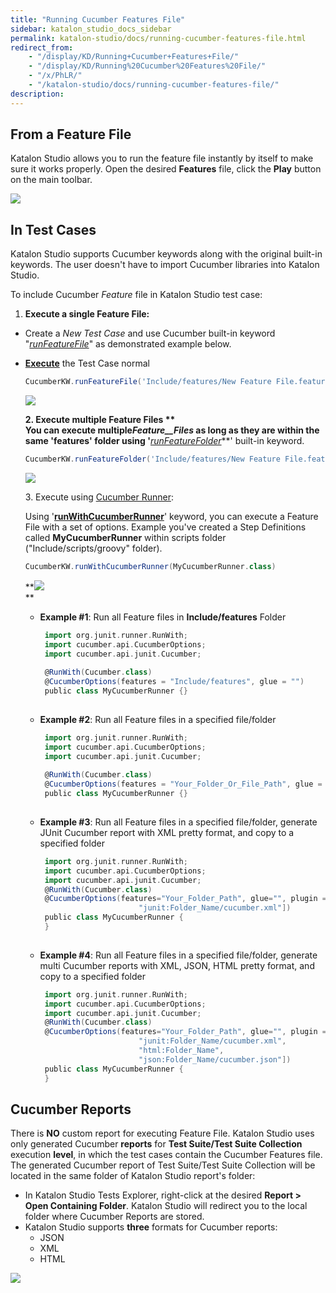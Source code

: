 ```yaml
---
title: "Running Cucumber Features File" 
sidebar: katalon_studio_docs_sidebar
permalink: katalon-studio/docs/running-cucumber-features-file.html 
redirect_from:
    - "/display/KD/Running+Cucumber+Features+File/"
    - "/display/KD/Running%20Cucumber%20Features%20File/"
    - "/x/PhLR/"
    - "/katalon-studio/docs/running-cucumber-features-file/"
description: 
---
```

From a Feature File
-------------------

Katalon Studio allows you to run the feature file instantly by itself to make sure it works properly. Open the desired **Features** file, click the **Play** button on the main toolbar.

![](https://github.com/katalon-studio/docs-images/raw/master/katalon-studio/docs/running-cucumber-features-file/Screen-Shot-2018-09-06-at-10.11.40-AM.png)

In Test Cases
-------------

Katalon Studio supports Cucumber keywords along with the original built-in keywords. The user doesn't have to import Cucumber libraries into Katalon Studio.

To include Cucumber _Feature_ file in Katalon Studio test case: 

1.  **Execute a single Feature File:**

*   Create a _New Test Case_ and use Cucumber built-in keyword "_[runFeatureFile](https://api-docs.katalon.com/com/kms/katalon/core/cucumber/keyword/CucumberBuiltinKeywords.html#runFeatureFile(java.lang.String,%20com.kms.katalon.core.model.FailureHandling))_" as demonstrated example below.
*   **[Execute](/display/KD/Execute+a+test+case)** the Test Case normal
    
    ```groovy
    CucumberKW.runFeatureFile('Include/features/New Feature File.feature')
    ```
    
      
    ![](https://github.com/katalon-studio/docs-images/raw/master/katalon-studio/docs/running-cucumber-features-file/Screen-Shot-2018-09-04-at-19.56.32.png)  
      
    
    **2\. Execute multiple Feature Files **  
    You can execute **multiple**_Feature__Files_ as long as they are within the same '**features**' folder using '**_[runFeatureFolder](https://api-docs.katalon.com/com/kms/katalon/core/cucumber/keyword/CucumberBuiltinKeywords.html#runFeatureFolder(java.lang.String,%20com.kms.katalon.core.model.FailureHandling))_**' built-in keyword. 
    
    ```groovy
    CucumberKW.runFeatureFolder('Include/features/New Feature File.feature')
    ```
    
      
    ![](https://github.com/katalon-studio/docs-images/raw/master/katalon-studio/docs/running-cucumber-features-file/Screen-Shot-2018-09-04-at-19.57.32.png)
    
    3\. Execute using [Cucumber Runner](http://toolsqa.com/cucumber/junit-test-runner-class/):
    
    Using '**[runWithCucumberRunner](https://api-docs.katalon.com/com/kms/katalon/core/cucumber/keyword/CucumberBuiltinKeywords.html#runWithCucumberRunner(java.lang.Class,%20com.kms.katalon.core.model.FailureHandling))**' keyword, you can execute a Feature File with a set of options. Example you've created a Step Definitions called **MyCucumberRunner** within scripts folder ("Include/scripts/groovy" folder).
    
    ```groovy
    CucumberKW.runWithCucumberRunner(MyCucumberRunner.class)
    
    ```
    
    **![](https://github.com/katalon-studio/docs-images/raw/master/katalon-studio/docs/running-cucumber-features-file/Screen-Shot-2018-09-06-at-17.13.04.png)  
    **
    
    *   **Example #1**: Run all Feature files in **Include/features** Folder
        
        ```groovy
         import org.junit.runner.RunWith;
         import cucumber.api.CucumberOptions;
         import cucumber.api.junit.Cucumber;
         
         @RunWith(Cucumber.class)
         @CucumberOptions(features = "Include/features", glue = "")
         public class MyCucumberRunner {}
         
        ```
        
    *   **Example #2**: Run all Feature files in a specified file/folder
        
        ```groovy
         import org.junit.runner.RunWith;
         import cucumber.api.CucumberOptions;
         import cucumber.api.junit.Cucumber;
         
         @RunWith(Cucumber.class)
         @CucumberOptions(features = "Your_Folder_Or_File_Path", glue = "")
         public class MyCucumberRunner {}
         
        ```
        
    *   **Example #3**: Run all Feature files in a specified file/folder, generate JUnit Cucumber report with XML pretty format, and copy to a specified folder
        
        ```groovy
         import org.junit.runner.RunWith;
         import cucumber.api.CucumberOptions;
         import cucumber.api.junit.Cucumber;
         @RunWith(Cucumber.class)
         @CucumberOptions(features="Your_Folder_Path", glue="", plugin = ["pretty",
                              "junit:Folder_Name/cucumber.xml"])
         public class MyCucumberRunner {
         }
         
        ```
        
    *   **Example #4**: Run all Feature files in a specified file/folder, generate multi Cucumber reports with XML, JSON, HTML pretty format, and copy to a specified folder
        
        ```groovy
         import org.junit.runner.RunWith;
         import cucumber.api.CucumberOptions;
         import cucumber.api.junit.Cucumber;
         @RunWith(Cucumber.class)
         @CucumberOptions(features="Your_Folder_Path", glue="", plugin = ["pretty",
                              "junit:Folder_Name/cucumber.xml",
                              "html:Folder_Name",
                              "json:Folder_Name/cucumber.json"])
         public class MyCucumberRunner {
         }
        ```
        

Cucumber Reports
----------------

There is **NO** custom report for executing Feature File. Katalon Studio uses only generated Cucumber **reports** for **Test Suite/Test Suite Collection** execution **level**, in which the test cases contain the Cucumber Features file. The generated Cucumber report of Test Suite/Test Suite Collection will be located in the same folder of Katalon Studio report's folder:

*   In Katalon Studio Tests Explorer, right-click at the desired **Report > Open Containing Folder**. Katalon Studio will redirect you to the local folder where Cucumber Reports are stored. 
*   Katalon Studio supports **three** formats for Cucumber reports: 
    *   JSON
    *   XML
    *   HTML

![](https://github.com/katalon-studio/docs-images/raw/master/katalon-studio/docs/running-cucumber-features-file/Screenshot-at-Sep-04-20-01-21.png)